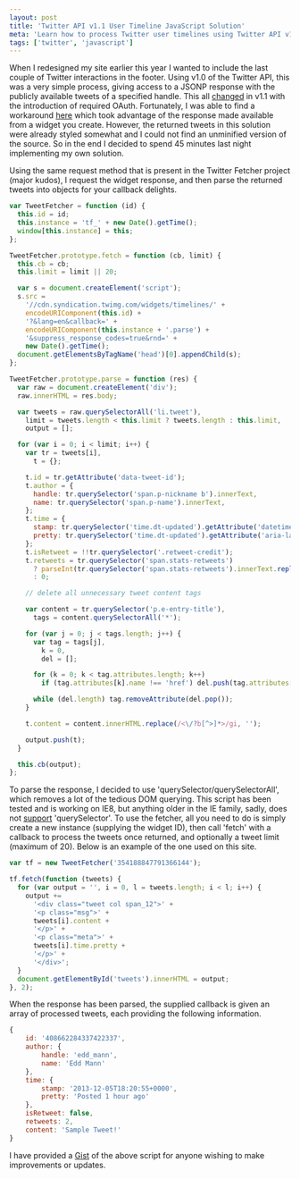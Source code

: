 ```yaml
---
layout: post
title: 'Twitter API v1.1 User Timeline JavaScript Solution'
meta: 'Learn how to process Twitter user timelines using Twitter API v1.1 in JavaScript without OAuth by implementing a custom solution.'
tags: ['twitter', 'javascript']
---
```


When I redesigned my site earlier this year I wanted to include the last couple of Twitter interactions in the footer.
Using v1.0 of the Twitter API, this was a very simple process, giving access to a JSONP response with the publicly available tweets of a specified handle.
This all [changed](http://dev.twitter.com/discussions/11564) in v1.1 with the introduction of required OAuth.
Fortunately, I was able to find a workaround [here](http://jasonmayes.com/projects/twitterApi/) which took advantage of the response made available from a widget you create.
However, the returned tweets in this solution were already styled somewhat and I could not find an unminified version of the source.
So in the end I decided to spend 45 minutes last night implementing my own solution.

<!--more-->

Using the same request method that is present in the Twitter Fetcher project (major kudos), I request the widget response, and then parse the returned tweets into objects for your callback delights.

```js
var TweetFetcher = function (id) {
  this.id = id;
  this.instance = 'tf_' + new Date().getTime();
  window[this.instance] = this;
};

TweetFetcher.prototype.fetch = function (cb, limit) {
  this.cb = cb;
  this.limit = limit || 20;

  var s = document.createElement('script');
  s.src =
    '//cdn.syndication.twimg.com/widgets/timelines/' +
    encodeURIComponent(this.id) +
    '?&lang=en&callback=' +
    encodeURIComponent(this.instance + '.parse') +
    '&suppress_response_codes=true&rnd=' +
    new Date().getTime();
  document.getElementsByTagName('head')[0].appendChild(s);
};

TweetFetcher.prototype.parse = function (res) {
  var raw = document.createElement('div');
  raw.innerHTML = res.body;

  var tweets = raw.querySelectorAll('li.tweet'),
    limit = tweets.length < this.limit ? tweets.length : this.limit,
    output = [];

  for (var i = 0; i < limit; i++) {
    var tr = tweets[i],
      t = {};

    t.id = tr.getAttribute('data-tweet-id');
    t.author = {
      handle: tr.querySelector('span.p-nickname b').innerText,
      name: tr.querySelector('span.p-name').innerText,
    };
    t.time = {
      stamp: tr.querySelector('time.dt-updated').getAttribute('datetime'),
      pretty: tr.querySelector('time.dt-updated').getAttribute('aria-label'),
    };
    t.isRetweet = !!tr.querySelector('.retweet-credit');
    t.retweets = tr.querySelector('span.stats-retweets')
      ? parseInt(tr.querySelector('span.stats-retweets').innerText.replace(',', ''), 10)
      : 0;

    // delete all unnecessary tweet content tags

    var content = tr.querySelector('p.e-entry-title'),
      tags = content.querySelectorAll('*');

    for (var j = 0; j < tags.length; j++) {
      var tag = tags[j],
        k = 0,
        del = [];

      for (k = 0; k < tag.attributes.length; k++)
        if (tag.attributes[k].name !== 'href') del.push(tag.attributes[k].name);

      while (del.length) tag.removeAttribute(del.pop());
    }

    t.content = content.innerHTML.replace(/<\/?b[^>]*>/gi, '');

    output.push(t);
  }

  this.cb(output);
};
```

To parse the response, I decided to use 'querySelector/querySelectorAll', which removes a lot of the tedious DOM querying.
This script has been tested and is working on IE8, but anything older in the IE family, sadly, does not [support](http://caniuse.com/queryselector) 'querySelector'.
To use the fetcher, all you need to do is simply create a new instance (supplying the widget ID), then call 'fetch' with a callback to process the tweets once returned, and optionally a tweet limit (maximum of 20).
Below is an example of the one used on this site.

```js
var tf = new TweetFetcher('354188847791366144');

tf.fetch(function (tweets) {
  for (var output = '', i = 0, l = tweets.length; i < l; i++) {
    output +=
      '<div class="tweet col span_12">' +
      '<p class="msg">' +
      tweets[i].content +
      '</p>' +
      '<p class="meta">' +
      tweets[i].time.pretty +
      '</p>' +
      '</div>';
  }
  document.getElementById('tweets').innerHTML = output;
}, 2);
```

When the response has been parsed, the supplied callback is given an array of processed tweets, each providing the following information.

```js
{
    id: '408662284337422337',
    author: {
        handle: 'edd_mann',
        name: 'Edd Mann'
    },
    time: {
        stamp: '2013-12-05T18:20:55+0000',
        pretty: 'Posted 1 hour ago'
    },
    isRetweet: false,
    retweets: 2,
    content: 'Sample Tweet!'
}
```

I have provided a [Gist](http://gist.github.com/eddmann/7812893) of the above script for anyone wishing to make improvements or updates.
